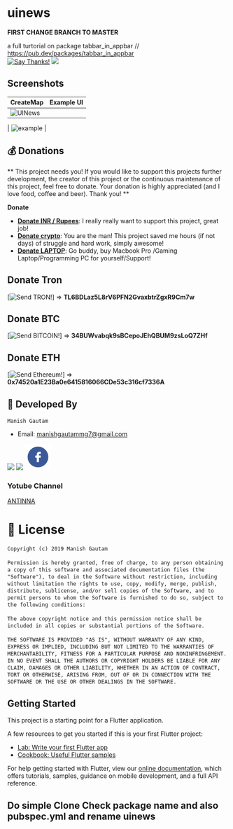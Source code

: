 # uinews
**FIRST CHANGE BRANCH TO MASTER**

a full turtorial on package tabbar_in_appbar // https://pub.dev/packages/tabbar_in_appbar
<br>
[![Say Thanks!](https://img.shields.io/badge/Say%20Thanks-!-1EAEDB.svg)](https://indianlegionhackdroid.wordprss.com) 
 <a href="https://twitter.com/manish3994"><img src="https://user-images.githubusercontent.com/35039342/55471524-8e24cb00-5627-11e9-9389-58f3d4419153.png" width="50"></a>
 
 
 ## Screenshots
|   CreateMap                                                                                                        | Example UI                                                                                                          |
|-----------------------------------------------------------------------------------------------------------------------------|-------------------------------------------------------------------------------------------------------------------------------|
| ![UINews](https://res.cloudinary.com/indian-legion-hackdroid/image/upload/v1647884846/Screenshot_1647882580_tvetyg.png) 
| 
![example](https://res.cloudinary.com/indian-legion-hackdroid/image/upload/v1647884838/Screenshot_1647882599_kuwony.png) |



## 💰 Donations

**  This project needs you! If you would like to support this projects further development, the creator of this project or the continuous maintenance of this project, feel free to donate. Your donation is highly appreciated (and I love food, coffee and beer). Thank you!  **

**Donate**

- **[Donate INR / Rupees](https://sites.google.com/view/manish3994/home)**: I really really want to support this project, great job!
- **[Donate crypto](https://sites.google.com/view/manish3994/home)**: You are the man! This project saved me hours (if not days) of struggle and hard work, simply awesome!
- **[Donate LAPTOP](https://sites.google.com/view/manish3994/home)**: Go buddy, buy Macbook Pro /Gaming Laptop/Programming PC for yourself/Support!



## Donate Tron

[![Send TRON!](https://cryptologos.cc/logos/tron-trx-logo.svg?v=022)] =>
 **TL6BDLaz5L8rV6PFN2GvaxbtrZgxR9Cm7w**

## Donate BTC

[![Send BITCOIN!](https://cdn.coindcx.com/static/coins/btc.svg)] =>
 **34BUWvabqk9sBCepoJEhQBUM9zsLoQ7ZHf**


## Donate ETH

[![Send Ethereum!](https://cdn.coindcx.com/static/coins/eth.svg)] =>
 **0x74520a1E23Ba0e6415816066CDe53c316cf7336A**

## 👨 Developed By

```
Manish Gautam
```
-  Email: [manishgautammg7@gmail.com](mailto:manishgautammg7@gmail.com)


<a href="https://twitter.com/manish3994"><img src="https://user-images.githubusercontent.com/35039342/55471524-8e24cb00-5627-11e9-9389-58f3d4419153.png" width="60"></a>
<a href="https://www.linkedin.com/in/manish-gautam-3b02b7235/"><img src="https://user-images.githubusercontent.com/35039342/55471530-94b34280-5627-11e9-8c0e-6fe86a8406d6.png" width="60"></a>
<a href="https://www.facebook.com/manish.gautam.3994"><img src="https://github.com/aritraroy/social-icons/blob/master/facebook-icon.png?raw=true" width="60"></a>
### Yotube Channel
[ ANTINNA](https://www.youtube.com/channel/UC61sKLknnu_rO3Ts3oWaq4Q)




# 📃 License

    Copyright (c) 2019 Manish Gautam

    Permission is hereby granted, free of charge, to any person obtaining a copy of this software and associated documentation files (the "Software"), to deal in the Software without restriction, including without limitation the rights to use, copy, modify, merge, publish, distribute, sublicense, and/or sell copies of the Software, and to permit persons to whom the Software is furnished to do so, subject to the following conditions:

    The above copyright notice and this permission notice shall be included in all copies or substantial portions of the Software.

    THE SOFTWARE IS PROVIDED "AS IS", WITHOUT WARRANTY OF ANY KIND, EXPRESS OR IMPLIED, INCLUDING BUT NOT LIMITED TO THE WARRANTIES OF MERCHANTABILITY, FITNESS FOR A PARTICULAR PURPOSE AND NONINFRINGEMENT. IN NO EVENT SHALL THE AUTHORS OR COPYRIGHT HOLDERS BE LIABLE FOR ANY CLAIM, DAMAGES OR OTHER LIABILITY, WHETHER IN AN ACTION OF CONTRACT, TORT OR OTHERWISE, ARISING FROM, OUT OF OR IN CONNECTION WITH THE SOFTWARE OR THE USE OR OTHER DEALINGS IN THE SOFTWARE.

## Getting Started

This project is a starting point for a Flutter application.

A few resources to get you started if this is your first Flutter project:

- [Lab: Write your first Flutter app](https://flutter.dev/docs/get-started/codelab)
- [Cookbook: Useful Flutter samples](https://flutter.dev/docs/cookbook)

For help getting started with Flutter, view our
[online documentation](https://flutter.dev/docs), which offers tutorials,
samples, guidance on mobile development, and a full API reference.
## Do simple Clone Check package name and also pubspec.yml and rename **uinews**

